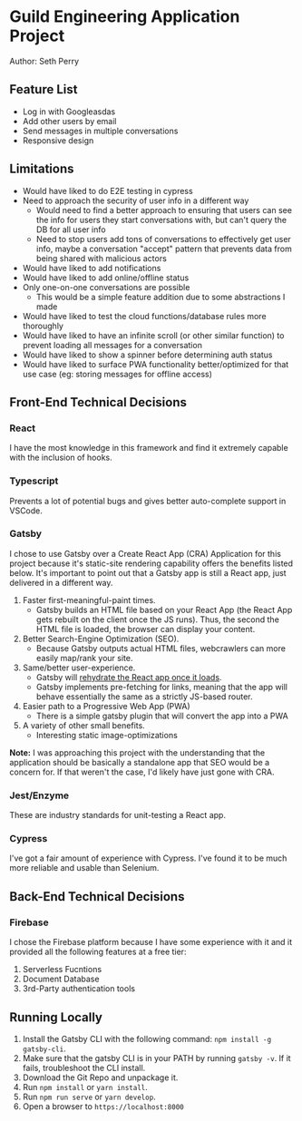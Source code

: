 # Guild Engineering Application Project

Author: Seth Perry

## Feature List

- Log in with Googleasdas
- Add other users by email
- Send messages in multiple conversations
- Responsive design

## Limitations

- Would have liked to do E2E testing in cypress
- Need to approach the security of user info in a different way
  - Would need to find a better approach to ensuring that users can see the info for users they start conversations with, but can't query the DB for all user info
  - Need to stop users add tons of conversations to effectively get user info, maybe a conversation "accept" pattern that prevents data from being shared with malicious actors
- Would have liked to add notifications
- Would have liked to add online/offline status
- Only one-on-one conversations are possible
  - This would be a simple feature addition due to some abstractions I made
- Would have liked to test the cloud functions/database rules more thoroughly
- Would have liked to have an infinite scroll (or other similar function) to prevent loading all messages for a conversation
- Would have liked to show a spinner before determining auth status
- Would have liked to surface PWA functionality better/optimized for that use case (eg: storing messages for offline access)

## Front-End Technical Decisions

### React

I have the most knowledge in this framework and find it extremely capable with the inclusion of hooks.

### Typescript

Prevents a lot of potential bugs and gives better auto-complete support in VSCode.

### Gatsby

I chose to use Gatsby over a Create React App (CRA) Application for this project because it's static-site rendering capability offers the benefits listed below. It's important to point out that a Gatsby app is still a React app, just delivered in a different way.

1. Faster first-meaningful-paint times.
   - Gatsby builds an HTML file based on your React App (the React App gets rebuilt on the client once the JS runs). Thus, the second the HTML file is loaded, the browser can display your content.
2. Better Search-Engine Optimization (SEO).
   - Because Gatsby outputs actual HTML files, webcrawlers can more easily map/rank your site.
3. Same/better user-experience.
   - Gatsby will [rehydrate the React app once it loads](https://www.gatsbyjs.org/docs/react-hydration/).
   - Gatsby implements pre-fetching for links, meaning that the app will behave essentially the same as a strictly JS-based router.
4. Easier path to a Progressive Web App (PWA)
   - There is a simple gatsby plugin that will convert the app into a PWA
5. A variety of other small benefits.
   - Interesting static image-optimizations

**Note:** I was approaching this project with the understanding that the application should be basically a standalone app that SEO would be a concern for. If that weren't the case, I'd likely have just gone with CRA.

### Jest/Enzyme

These are industry standards for unit-testing a React app.

### Cypress

I've got a fair amount of experience with Cypress. I've found it to be much more reliable and usable than Selenium.

## Back-End Technical Decisions

### Firebase

I chose the Firebase platform because I have some experience with it and it provided all the following features at a free tier:

1. Serverless Fucntions
2. Document Database
3. 3rd-Party authentication tools

## Running Locally

1. Install the Gatsby CLI with the following command: `npm install -g gatsby-cli`.
2. Make sure that the gatsby CLI is in your PATH by running `gatsby -v`. If it fails, troubleshoot the CLI install.
3. Download the Git Repo and unpackage it.
4. Run `npm install` or `yarn install`.
5. Run `npm run serve` or `yarn develop`.
6. Open a browser to `https://localhost:8000`
